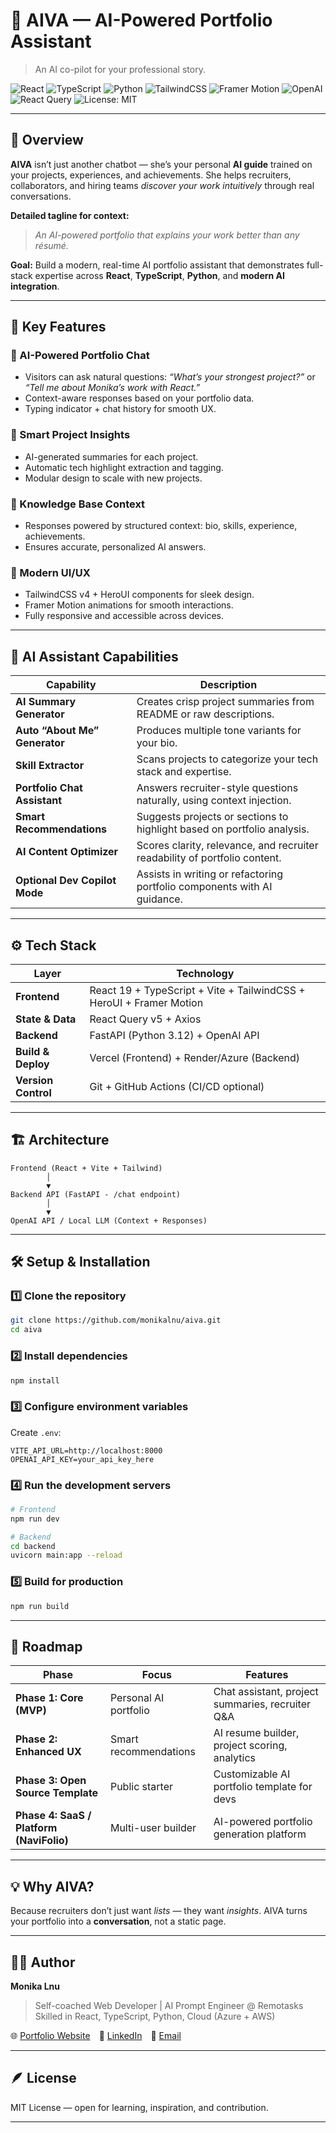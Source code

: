 # 🤖 AIVA — AI-Powered Portfolio Assistant

> An AI co-pilot for your professional story.

![React](https://img.shields.io/badge/Frontend-React-blue?logo=react)
![TypeScript](https://img.shields.io/badge/Language-TypeScript-3178C6?logo=typescript)
![Python](https://img.shields.io/badge/Backend-FastAPI-009688?logo=fastapi)
![TailwindCSS](https://img.shields.io/badge/UI-TailwindCSS-38B2AC?logo=tailwindcss)
![Framer Motion](https://img.shields.io/badge/Animation-Framer%20Motion-0055FF)
![OpenAI](https://img.shields.io/badge/AI-OpenAI-412991)
![React Query](https://img.shields.io/badge/Data-ReactQuery-FF4154)
![License: MIT](https://img.shields.io/badge/License-MIT-green)

---

<!-- ## 🎬 Preview

![AIVA Demo Placeholder](https://via.placeholder.com/800x400.png?text=AIVA+Portfolio+Assistant)

> **Try AIVA** and see your portfolio come alive with interactive AI conversations! 

--- -->

## 🧠 Overview

**AIVA** isn’t just another chatbot — she’s your personal **AI guide** trained on your projects, experiences, and achievements.
She helps recruiters, collaborators, and hiring teams *discover your work intuitively* through real conversations.

**Detailed tagline for context:**

> *An AI-powered portfolio that explains your work better than any résumé.*

**Goal:** Build a modern, real-time AI portfolio assistant that demonstrates full-stack expertise across **React**, **TypeScript**, **Python**, and **modern AI integration**.

---

## 🚀 Key Features

### 💬 AI-Powered Portfolio Chat

* Visitors can ask natural questions:
  *“What’s your strongest project?”* or *“Tell me about Monika’s work with React.”*
* Context-aware responses based on your portfolio data.
* Typing indicator + chat history for smooth UX.

### 🧩 Smart Project Insights

* AI-generated summaries for each project.
* Automatic tech highlight extraction and tagging.
* Modular design to scale with new projects.

### 🧠 Knowledge Base Context

* Responses powered by structured context: bio, skills, experience, achievements.
* Ensures accurate, personalized AI answers.

### 🎨 Modern UI/UX

* TailwindCSS v4 + HeroUI components for sleek design.
* Framer Motion animations for smooth interactions.
* Fully responsive and accessible across devices.

---

## 🤖 AI Assistant Capabilities

| Capability                    | Description                                                                |
| ----------------------------- | -------------------------------------------------------------------------- |
| **AI Summary Generator**      | Creates crisp project summaries from README or raw descriptions.           |
| **Auto “About Me” Generator** | Produces multiple tone variants for your bio.                              |
| **Skill Extractor**           | Scans projects to categorize your tech stack and expertise.                |
| **Portfolio Chat Assistant**  | Answers recruiter-style questions naturally, using context injection.      |
| **Smart Recommendations**     | Suggests projects or sections to highlight based on portfolio analysis.    |
| **AI Content Optimizer**      | Scores clarity, relevance, and recruiter readability of portfolio content. |
| **Optional Dev Copilot Mode** | Assists in writing or refactoring portfolio components with AI guidance.   |

---

## ⚙️ Tech Stack

| Layer               | Technology                                                          |
| ------------------- | ------------------------------------------------------------------- |
| **Frontend**        | React 19 + TypeScript + Vite + TailwindCSS + HeroUI + Framer Motion |
| **State & Data**    | React Query v5 + Axios                                              |
| **Backend**         | FastAPI (Python 3.12) + OpenAI API                                  |
| **Build & Deploy**  | Vercel (Frontend) + Render/Azure (Backend)                          |
| **Version Control** | Git + GitHub Actions (CI/CD optional)                               |

---

## 🏗️ Architecture

```plaintext
Frontend (React + Vite + Tailwind)
        │
        ▼
Backend API (FastAPI - /chat endpoint)
        │
        ▼
OpenAI API / Local LLM (Context + Responses)
```

---

## 🛠️ Setup & Installation

### 1️⃣ Clone the repository

```bash
git clone https://github.com/monikalnu/aiva.git
cd aiva
```

### 2️⃣ Install dependencies

```bash
npm install
```

### 3️⃣ Configure environment variables

Create `.env`:

```env
VITE_API_URL=http://localhost:8000
OPENAI_API_KEY=your_api_key_here
```

### 4️⃣ Run the development servers

```bash
# Frontend
npm run dev

# Backend
cd backend
uvicorn main:app --reload
```

### 5️⃣ Build for production

```bash
npm run build
```

---

## 🧭 Roadmap

| Phase                                    | Focus                 | Features                                         |
| ---------------------------------------- | --------------------- | ------------------------------------------------ |
| **Phase 1: Core (MVP)**                  | Personal AI portfolio | Chat assistant, project summaries, recruiter Q&A |
| **Phase 2: Enhanced UX**                 | Smart recommendations | AI resume builder, project scoring, analytics    |
| **Phase 3: Open Source Template**        | Public starter        | Customizable AI portfolio template for devs      |
| **Phase 4: SaaS / Platform (NaviFolio)** | Multi-user builder    | AI-powered portfolio generation platform         |

---

## 💡 Why AIVA?

Because recruiters don’t just want *lists* —
they want *insights*.
AIVA turns your portfolio into a **conversation**, not a static page.

---

## 👩‍💻 Author

**Monika Lnu**

> Self-coached Web Developer | AI Prompt Engineer @ Remotasks
> Skilled in React, TypeScript, Python, Cloud (Azure + AWS)

🌐 [Portfolio Website](https://monika-ch.github.io/Monika_Portfolio) 💼 [LinkedIn](https://www.linkedin.com/in/monika12b/) 📧 [Email](mailto:monika12b@gmail.com)

---

## 🪶 License

MIT License — open for learning, inspiration, and contribution.

---
